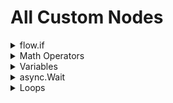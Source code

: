 # All Custom Nodes

<details>
<summary>flow.if</summary>
  Lets you do stuff conditionally; <br>
  If the condition is true It'll run the "true" pin.<br>
  Otherwise, the "false" pin.<br>
  
![picture of flow if node](Docs/flow.if.png)
</details>

<details>
<summary>Math Operators</summary>
math.add, math.sub, math.mul & math.div manipulate numbers.<br>
They take two numbers (a, b) and add, subtruct, multiply or divide them.<br>

math.greater & math.lesser takes two numbers, compare them, and returns a bool (True/False) for use with the flow.if node.<br>
![picture of plus minus multiply divide greater lesser math nodes](Docs/math.png)
</details>

<details>
<summary>Variables</summary>
  There are many Variable Nodes availiable, each prefixed by "vars." for easy searching.<br>
  Vars can store:<br>
- floats (aka decimal numbers like 3.14, .3333, -7.89), <br>
- ints (aka whole numbers like 5, 10, 300, -2), <br>
- strings (aka text & words), <br>
- Vector3s (aka Coordinates, as in X Y Z), <br>
- bools (true/false),<br>
- UnityEngine.Objects (This can be anything worldly! Like a nullbody, a gun, the player, a zone, etc...)<br>
  There are 2 ways Variables are stored: gobj vars, and scene vars.<br>
  <br>
  <em><strong>Scene vars</strong></em> are publicly accessible by name, and can be used by any ult-event anywhere.<br>
  Events from spawnables, levels, and avatars can all communicate via scene vars.<br>
  (Ex: a magic stopwatch that edits the "TimeOfDay" Scene variable, messing with a Day Night cycle world.)<br>
  <br>
  <em><strong>Gobj vars</strong></em> are private; You have to supply a Gameobject this variable will latch on to, meaning<br>
  no other mod could mess with it without some extreme ult-event tomfoolery.<br>
  <br>
  <br>
  (the get_or_init variant of vars allow you to specify a default value.) <br>
  
  ![picture a few var nodes](Docs/vars.png)
</details>

<details>
<summary>async.Wait</summary>
  This node will delay execution for the specified time.<br>
  
  ![picture of async.Wait node](Docs/wait.png)
</details>

<details>
<summary>Loops</summary>
loops.for, loops.while, loops.continue and loops.break all let you run events over and over again.<br>
Don't create an infinite loop - it'll freeze unity and bonelab.<br>
    <br>
The base concept of a "For" and "While" Loop won't be explained here.<br>
  <br>
A loop's body must always end in either a loops.continue, or a loops.break node.<br>
This is because "loops.continue" is what's actually responsible for looping,<br>
While "loops.break" will skip to the "Done" pin and immediately end the loop.<br>
    <br>
If you don't hit either, the loop wont continue or end, and instead will just die out immediately.<br>
  
![picture of for loop](Docs/forloop.png)<br>
(fyi loops.continue and loops.break are compatible with async.wait)<br>
</details>

